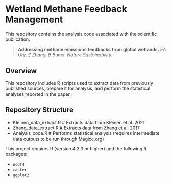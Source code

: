# Wetland Methane Feedback Management
This repository contains the analysis code associated with the scientific publication:
> **Addressing methane emissions feedbacks from global wetlands.**
> *EA Ury, Z Zhang, B Buma.*
> *Nature Sustainability.*

## Overview
This repository includes R scripts used to extract data from previously published sources, prepare it for analysis, and perform the statistical analyses reported in the paper.

## Repository Structure

* Kleinen_data_extract.R # Extracts data from Kleinen et al. 2021
* Zhang_data_extract.R # Extracts data from Zhang et al. 2017
* Analysis_code.R # Performs statistical analysis (requires intermediate data outputs to be run through Magicc.org)

This project requires R (version 4.2.3 or higher) and the following R packages:

- `ncdf4`
- `raster`
- `ggplot2`
